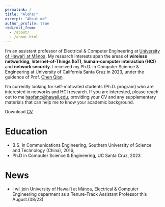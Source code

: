 ```yaml
---
permalink: /
title: "Aloha!"
excerpt: "About me"
author_profile: true
redirect_from: 
  - /about/
  - /about.html
---
```


I’m an assistant professor of Electrical & Computer Engineering at [University of Hawaiʻi at Mānoa](https://ee.hawaii.edu/faculty/profile?usr=124). My research interests span the areas of **wireless networking**, **Internet-of-Things (IoT)**, **human-computer interaction (HCI)** and **network security**. I received my Ph.D. in Computer Science & Engineering at University of California Santa Cruz in 2023, under the guidence of Prof. [Chen Qian](https://users.soe.ucsc.edu/~qian/). 

I’m currently looking for self-motivated students (Ph.D. program) who are interested in networks and HCI research. If you are interested, please reach out to me [haofanc@hawaii.edu](haofanc@hawaii.edu), providing your CV and any supplementary materials that can help me to know your academic background.

Download [CV](https://drive.google.com/file/d/1HOm3FWdIeZo6Rx1xKwm5mQU1afx7l5HA/view?usp=sharing)

Education
======
- B.S. in Communications Engineering, Southern University of Science and Technology (China), 2016;
- Ph.D in Computer Science & Engineering, UC Santa Cruz, 2023

News
======
- I wil join University of Hawaiʻi at Mānoa, Electrical & Computer Engineering deparment as a Tenure-Track Assistant Professor this August.(08/23) 

